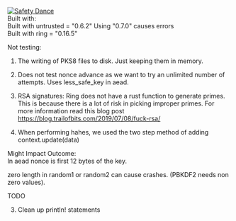 [![Safety Dance](https://img.shields.io/badge/unsafe-forbidden-success.svg)](https://github.com/rust-secure-code/safety-dance/)
<BR>
Built with:<BR>
Built with untrusted = "0.6.2"  Using "0.7.0" causes errors<BR>
Built with ring = "0.16.5"<BR>


Not testing:<BR>
1. The writing of PKS8 files to disk. Just keeping them in memory.<BR>
2. Does not test nonce advance as we want to try an unlimited number of attempts. Uses less_safe_key in aead.<BR>

3. RSA signatures: Ring does not have a rust function to generate primes. This is because there is a lot of risk in picking improper primes. For more information read this blog post https://blog.trailofbits.com/2019/07/08/fuck-rsa/ <BR>

4. When performing hahes, we used the two step method of adding context.update(data)

Might Impact Outcome:<BR>
In aead nonce is first 12 bytes of the key.<BR>

zero length in random1 or random2 can cause crashes. (PBKDF2 needs non zero values). <BR>


TODO<BR>

3. Clean up println! statements <BR>

